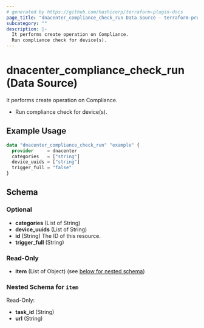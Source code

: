 ```yaml
---
# generated by https://github.com/hashicorp/terraform-plugin-docs
page_title: "dnacenter_compliance_check_run Data Source - terraform-provider-dnacenter"
subcategory: ""
description: |-
  It performs create operation on Compliance.
  Run compliance check for device(s).
---
```


# dnacenter_compliance_check_run (Data Source)

It performs create operation on Compliance.

- Run compliance check for device(s).

## Example Usage

```terraform
data "dnacenter_compliance_check_run" "example" {
  provider     = dnacenter
  categories   = ["string"]
  device_uuids = ["string"]
  trigger_full = "false"
}
```

<!-- schema generated by tfplugindocs -->
## Schema

### Optional

- **categories** (List of String)
- **device_uuids** (List of String)
- **id** (String) The ID of this resource.
- **trigger_full** (String)

### Read-Only

- **item** (List of Object) (see [below for nested schema](#nestedatt--item))

<a id="nestedatt--item"></a>
### Nested Schema for `item`

Read-Only:

- **task_id** (String)
- **url** (String)


